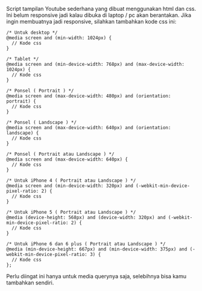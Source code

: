 Script tampilan Youtube sederhana yang dibuat menggunakan html dan css. Ini belum responsive jadi kalau dibuka di laptop / pc akan berantakan. Jika ingin membuatnya jadi responsive, silahkan tambahkan kode css ini:

```
/* Untuk desktop */
@media screen and (min-width: 1024px) {
  // Kode css
}

/* Tablet */
@media screen and (min-device-width: 768px) and (max-device-width: 1024px) {
  // Kode css
}

/* Ponsel ( Portrait ) */
@media screen and (max-device-width: 480px) and (orientation: portrait) {
  // Kode css
}

/* Ponsel ( Landscape ) */
@media screen and (max-device-width: 640px) and (orientation: landscape) {
  // Kode css
}

/* Ponsel ( Portrait atau Landscape ) */
@media screen and (max-device-width: 640px) {
  // Kode css
}

/* Untuk iPhone 4 ( Portrait atau Landscape ) */
@media screen and (min-device-width: 320px) and (-webkit-min-device-pixel-ratio: 2) {
  // Kode css
}

/* Untuk iPhone 5 ( Portrait atau Landscape ) */
@media (device-height: 568px) and (device-width: 320px) and (-webkit-min-device-pixel-ratio: 2) {
  // Kode css
}

/* Untuk iPhone 6 dan 6 plus ( Portrait atau Landscape ) */
@media (min-device-height: 667px) and (min-device-width: 375px) and (-webkit-min-device-pixel-ratio: 3) {
  // Kode css
};
```

Perlu diingat ini hanya untuk media querynya saja, selebihnya bisa kamu tambahkan sendiri.
